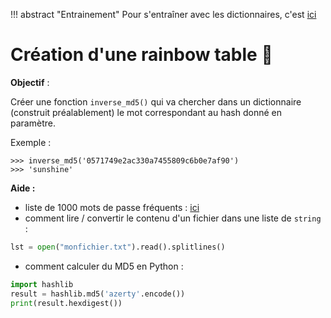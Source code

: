 
!!! abstract "Entrainement"
    Pour s'entraîner avec les dictionnaires, c'est [ici](https://e-nsi.gitlab.io/pratique/tags/#3-dictionnaire)


# Création d'une rainbow table :rainbow:

**Objectif** :

Créer une fonction ```inverse_md5()``` qui va chercher dans un dictionnaire (construit préalablement) le mot correspondant au hash donné en paramètre.

Exemple : 
```
>>> inverse_md5('0571749e2ac330a7455809c6b0e7af90')
>>> 'sunshine'
```


**Aide :**

- liste de 1000 mots de passe fréquents : [ici](http://glassus1.free.fr/extraitrockyou.txt)
- comment lire / convertir le contenu d'un fichier dans une liste de ```string``` :
```python
lst = open("monfichier.txt").read().splitlines()
```
- comment calculer du MD5 en Python : 
```python
import hashlib
result = hashlib.md5('azerty'.encode())
print(result.hexdigest())
```

